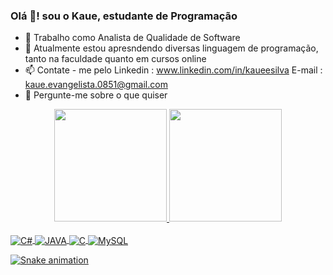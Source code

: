 ### Olá 👋! sou o Kaue, estudante de Programação

- 👜 Trabalho como Analista de Qualidade de Software
- 🌱 Atualmente estou apresndendo diversas linguagem de programação, tanto na faculdade quanto em cursos online
- 📫 Contate - me pelo
      Linkedin : www.linkedin.com/in/kaueesilva
      E-mail :  kaue.evangelista.0851@gmail.com
- 💬 Pergunte-me sobre o que quiser

<div align="center">
  <a href="https://github.com/kaueSilva1">
  <img height="180em" src="https://github-readme-stats.vercel.app/api?username=kaueSilva1&show_icons=true&theme=dark&include_all_commits=true&count_private=true"/>
  <img height="180em" src="https://github-readme-stats.vercel.app/api/top-langs/?username=kaueSilva1&layout=compact&langs_count=7&theme=dark"/>
</div>

<div style="display: inline_block"><br />
    <img align="center" alt="C#" src="https://img.shields.io/badge/C%23-239120?style=for-the-badge&logo=c-sharp&logoColor=white"/>
    <img align="center" alt="JAVA" src="https://img.shields.io/badge/Java-ED8B00?style=for-the-badge&logo=java&logoColor=white"/>
    <img align="center" alt="C" src="https://img.shields.io/badge/C-00599C?style=for-the-badge&logo=c&logoColor=white"/>
    <img align="center" alt="MySQL" src="https://img.shields.io/badge/MySQL-00000F?style=for-the-badge&logo=mysql&logoColor=white"/>
    
</div  

##
![Snake animation](https://github.com/kaueSilva1)
